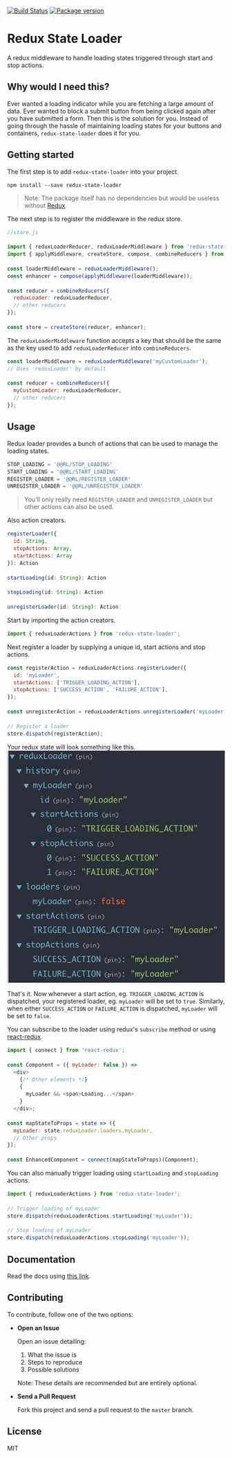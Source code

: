 [![Build Status](https://travis-ci.org/nishanbajracharya/redux-state-loader.svg?branch=master)](https://travis-ci.org/nishanbajracharya/redux-state-loader)
[![Package version](https://img.shields.io/badge/version-0.1.4-green.svg)](https://github.com/nishanbajracharya/redux-state-loader)


# Redux State Loader
A redux middleware to handle loading states triggered through start and stop actions.

## Why would I need this?
Ever wanted a loading indicator while you are fetching a large amount of data. Ever wanted to block a submit button from being clicked again after you have submitted a form. Then this is the solution for you. Instead of going through the hassle of maintaining loading states for your buttons and containers, `redux-state-loader` does it for you.

## Getting started
The first step is to add `redux-state-loader` into your project.

```
npm install --save redux-state-loader
```

> Note: The package itself has no dependencies but would be useless without [Redux](https://redux.js.org/).

The next step is to register the middleware in the redux store.

```js
//store.js

import { reduxLoaderReducer, reduxLoaderMiddleware } from 'redux-state-loader';
import { applyMiddleware, createStore, compose, combineReducers } from 'redux';

const loaderMiddleware = reduxLoaderMiddleware();
const enhancer = compose(applyMiddleware(loaderMiddleware));

const reducer = combineReducers({
  reduxLoader: reduxLoaderReducer,
  // other reducers
});

const store = createStore(reducer, enhancer);
```

The `reduxLoaderMiddleware` function accepts a key that should be the same as the key used to add `reduxLoaderReducer` into `combineReducers`.

```js
const loaderMiddleware = reduxLoaderMiddleware('myCustomLoader');
// Uses 'reduxLoader' by default

const reducer = combineReducers({
  myCustomLoader: reduxLoaderReducer,
  // other reducers
});
```

## Usage
Redux loader provides a bunch of actions that can be used to manage the loading states.

```js
STOP_LOADING = '@@RL/STOP_LOADING'
START_LOADING = '@@RL/START_LOADING'
REGISTER_LOADER = '@@RL/REGISTER_LOADER'
UNREGISTER_LOADER = '@@RL/UNREGISTER_LOADER'
```
> You'll only really need `REGISTER_LOADER` and `UNREGISTER_LOADER` but other actions can also be used.

Also action creators.

```js
registerLoader({
  id: String,
  stopActions: Array,
  startActions: Array
}): Action

startLoading(id: String): Action

stopLoading(id: String): Action

unregisterLoader(id: String): Action
```

Start by importing the action creators.

```js
import { reduxLoaderActions } from 'redux-state-loader';
```

Next register a loader by supplying a unique id, start actions and stop actions.

```js
const registerAction = reduxLoaderActions.registerLoader({
  id: 'myLoader',
  startActions: ['TRIGGER_LOADING_ACTION'],
  stopActions: ['SUCCESS_ACTION', 'FAILURE_ACTION'],
});

const unregisterAction = reduxLoaderActions.unregisterLoader('myLoader');

// Register a loader
store.dispatch(registerAction);
```
Your redux state will look something like this.
![Redux Loader State](example-state.png "Redux Loader State")

That's it. Now whenever a start action, eg. `TRIGGER_LOADING_ACTION` is dispatched, your registered loader, eg. `myLoader` will be set to `true`. Similarly, when either `SUCCESS_ACTION` or `FAILURE_ACTION` is dispatched, `myLoader` will be set to `false`.

You can subscribe to the loader using redux's `subscribe` method or using [react-redux](https://github.com/reactjs/react-redux).

```js
import { connect } from 'react-redux';

const Component = ({ myLoader: false }) =>
  <div>
    {/* Other elements */}
    {
      myLoader && <span>Loading...</span>
    }
  </div>;

const mapStateToProps = state => ({
  myLoader: state.reduxLoader.loaders.myLoader,
  // Other props
});

const EnhancedComponent = connect(mapStateToProps)(Component);
```

You can also manually trigger loading using `startLoading` and `stopLoading` actions.

```js
import { reduxLoaderActions } from 'redux-state-loader';

// Trigger loading of myLoader
store.dispatch(reduxLoaderActions.startLoading('myLoader'));

// Stop loading of myLoader
store.dispatch(reduxLoaderActions.stopLoading('myLoader'));
```

## Documentation
Read the docs using [this link](https://nishanbajracharya.github.io/redux-loader/).

## Contributing
To contribute, follow one of the two options:

- **Open an Issue**

  Open an issue detailing:
  1. What the issue is
  2. Steps to reproduce
  3. Possible solutions

  Note: These details are recommended but are entirely optional.

- **Send a Pull Request**

  Fork this project and send a pull request to the `master` branch.

## License
MIT
